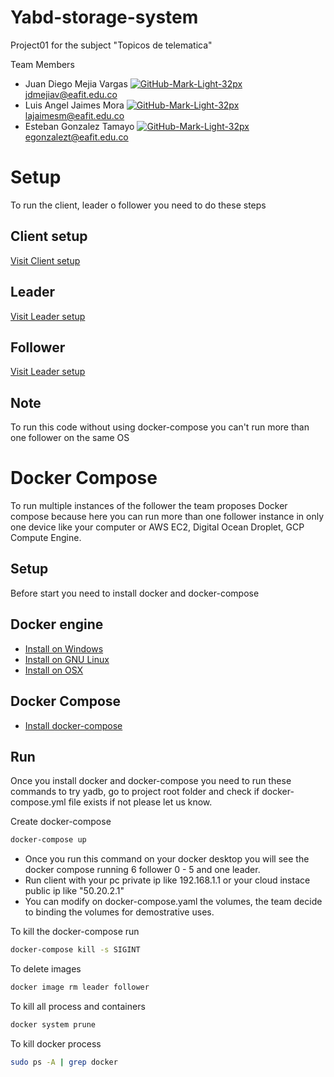 Yabd-storage-system
============

Project01 for the subject "Topicos de telematica"

Team Members

* Juan Diego Mejia Vargas [![GitHub-Mark-Light-32px](https://user-images.githubusercontent.com/53051438/128283510-7d92c6a9-9c3e-4b22-b1ce-7786d951ef65.png)](https://github.com/jdmejiav) jdmejiav@eafit.edu.co
* Luis Angel Jaimes Mora [![GitHub-Mark-Light-32px](https://user-images.githubusercontent.com/53051438/128283510-7d92c6a9-9c3e-4b22-b1ce-7786d951ef65.png)](https://github.com/lajaimesm) lajaimesm@eafit.edu.co
* Esteban Gonzalez Tamayo [![GitHub-Mark-Light-32px](https://user-images.githubusercontent.com/53051438/128283510-7d92c6a9-9c3e-4b22-b1ce-7786d951ef65.png)](https://github.com/egonzalezt) egonzalezt@eafit.edu.co

# Setup

To run the client, leader o follower you need to do these steps

## Client setup

[Visit Client setup](https://github.com/jdmejiav/yabd-storage-system/blob/541dd72f10278edcc648a803f77b23e707ee39b1/client/README.md)

## Leader

[Visit Leader setup](https://github.com/jdmejiav/yabd-storage-system/blob/541dd72f10278edcc648a803f77b23e707ee39b1/leader/README.md)

## Follower

[Visit Leader setup](https://github.com/jdmejiav/yabd-storage-system/blob/541dd72f10278edcc648a803f77b23e707ee39b1/follower/README.md)

## Note

To run this code without using docker-compose you can't run more than one follower on the same OS

# Docker Compose

To run multiple instances of the follower the team proposes Docker compose because here you can run more than one follower instance in only one device like your computer or AWS EC2, Digital Ocean Droplet, GCP Compute Engine.

## Setup

Before start you need to install docker and docker-compose

## Docker engine
* [Install on Windows](https://docs.docker.com/desktop/windows/install/)
* [Install on GNU Linux](https://docs.docker.com/engine/install/)
* [Install on OSX](https://docs.docker.com/desktop/mac/install/)

## Docker Compose

* [Install docker-compose](https://docs.docker.com/compose/install/)

## Run 

Once you install docker and docker-compose you need to run these commands to try yadb, go to project root folder and check if docker-compose.yml file exists if not please let us know.

Create docker-compose

```bash
docker-compose up
```

* Once you run this command on your docker desktop you will see the docker compose running 6 follower 0 - 5 and one leader.
* Run client with your pc private ip like 192.168.1.1 or your cloud instace public ip like "50.20.2.1"
* You can modify on docker-compose.yaml the volumes, the team decide to binding the volumes for demostrative uses.

To kill the docker-compose run

```bash
docker-compose kill -s SIGINT
```
To delete images

```bash
docker image rm leader follower
```

To kill all process and containers

```bash
docker system prune
```

To kill docker process 

```bash
sudo ps -A | grep docker
```
